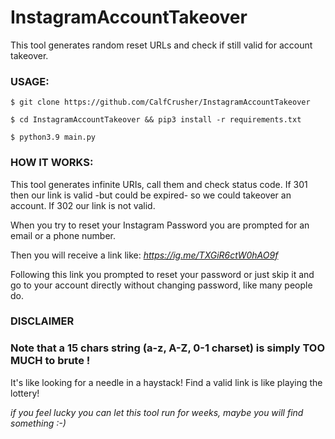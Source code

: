 # InstagramAccountTakeover

This tool generates random reset URLs and check if still valid for account takeover.

### USAGE:

`$ git clone https://github.com/CalfCrusher/InstagramAccountTakeover`

`$ cd InstagramAccountTakeover && pip3 install -r requirements.txt`

`$ python3.9 main.py`

### HOW IT WORKS:

This tool generates infinite URIs, call them and check status code. If 301 then our link is valid -but could be expired- so we could takeover an account. If 302 our link is not valid.

When you try to reset your Instagram Password you are prompted for an email or a phone number.

Then you will receive a link like: *https://ig.me/TXGiR6ctW0hAO9f*

Following this link you prompted to reset your password or just skip it and go to your account directly without changing password, like many people do.

### DISCLAIMER

### Note that a 15 chars string (a-z, A-Z, 0-1 charset) is simply TOO MUCH to brute !
It's like looking for a needle in a haystack! Find a valid link is like playing the lottery!

*if you feel lucky you can let this tool run for weeks, maybe you will find something :-)*

